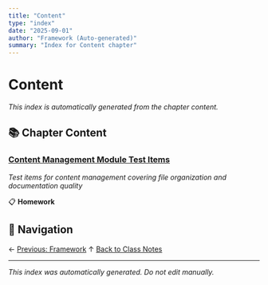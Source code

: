 ```yaml
---
title: "Content"
type: "index"
date: "2025-09-01"
author: "Framework (Auto-generated)"
summary: "Index for Content chapter"
---
```


# Content

*This index is automatically generated from the chapter content.*

## 📚 Chapter Content

### [Content Management Module Test Items](01_content_test_items.md)
*Test items for content management covering file organization and documentation quality*

📋 **Homework**

## 🧭 Navigation

← [Previous: Framework](../02_framework/00_index.md)
↑ [Back to Class Notes](../00_master_index.md)

---

*This index was automatically generated. Do not edit manually.*